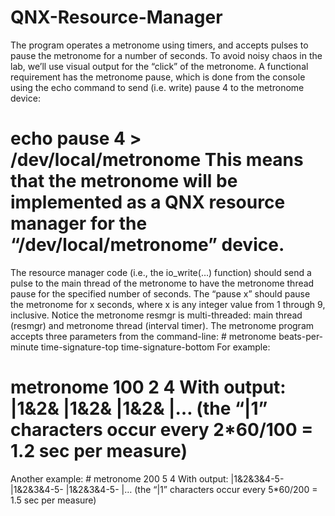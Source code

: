 # QNX-Resource-Manager
The program operates a metronome using timers, and accepts pulses to pause the metronome for a number of seconds. To avoid noisy chaos in the lab, we’ll use visual output for the “click” of the metronome. A functional requirement has the metronome pause, which is done from the console using the echo command to send (i.e. write) pause 4 to the metronome device: 
# echo pause 4 > /dev/local/metronome This means that the metronome will be implemented as a QNX resource manager for the “/dev/local/metronome” device. 
The resource manager code (i.e., the io_write(…) function) should send a pulse to the main thread of the metronome to have the metronome thread pause for the 
specified number of seconds. The “pause x” should pause the metronome for x seconds, where x is any integer value from 1 through 9, inclusive. 
Notice the metronome resmgr is multi-threaded: main thread (resmgr) and metronome thread (interval timer). 
The metronome program accepts three parameters from the command-line: # metronome beats-per-minute time-signature-top time-signature-bottom For example: 
# metronome 100 2 4 With output: |1&amp;2&amp; |1&amp;2&amp; |1&amp;2&amp; |… (the “|1” characters occur every 2*60/100 = 1.2 sec per measure) 
Another example: # metronome 200 5 4 With output: |1&amp;2&amp;3&amp;4-5- |1&amp;2&amp;3&amp;4-5- |1&amp;2&amp;3&amp;4-5- |… 
(the “|1” characters occur every 5*60/200 = 1.5 sec per measure)
